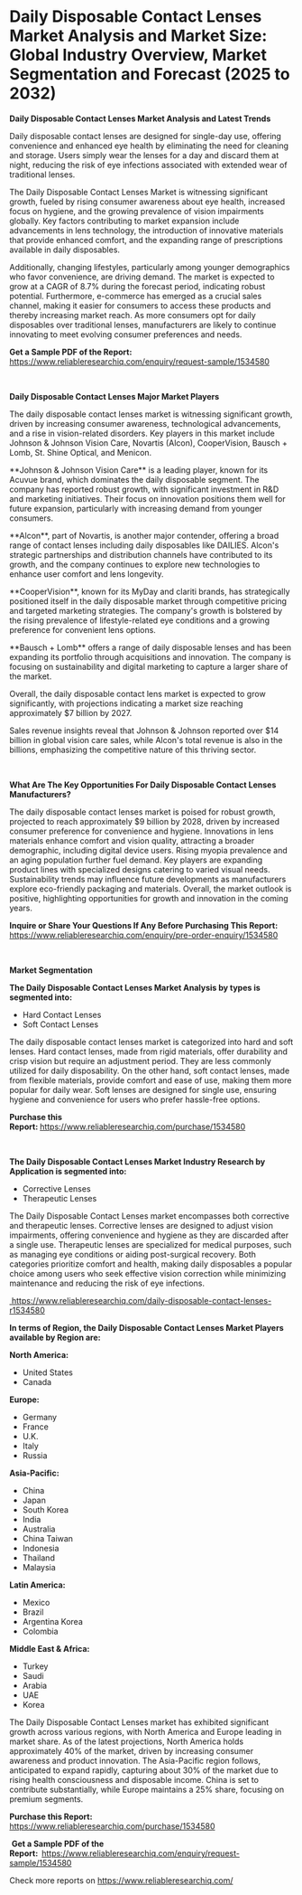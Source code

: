 <p><h1>Daily Disposable Contact Lenses Market Analysis and Market Size: Global Industry Overview, Market Segmentation and Forecast (2025 to 2032)</h1></p><p><strong>Daily Disposable Contact Lenses Market Analysis and Latest Trends</strong></p>
<p><p>Daily disposable contact lenses are designed for single-day use, offering convenience and enhanced eye health by eliminating the need for cleaning and storage. Users simply wear the lenses for a day and discard them at night, reducing the risk of eye infections associated with extended wear of traditional lenses. </p><p>The Daily Disposable Contact Lenses Market is witnessing significant growth, fueled by rising consumer awareness about eye health, increased focus on hygiene, and the growing prevalence of vision impairments globally. Key factors contributing to market expansion include advancements in lens technology, the introduction of innovative materials that provide enhanced comfort, and the expanding range of prescriptions available in daily disposables. </p><p>Additionally, changing lifestyles, particularly among younger demographics who favor convenience, are driving demand. The market is expected to grow at a CAGR of 8.7% during the forecast period, indicating robust potential. Furthermore, e-commerce has emerged as a crucial sales channel, making it easier for consumers to access these products and thereby increasing market reach. As more consumers opt for daily disposables over traditional lenses, manufacturers are likely to continue innovating to meet evolving consumer preferences and needs.</p></p>
<p><strong>Get a Sample PDF of the Report:&nbsp;</strong> <a href="https://www.reliableresearchiq.com/enquiry/request-sample/1534580?utm_campaign=2886&utm_medium=2&utm_source=Github&utm_content=ia&utm_term=04042025&utm_id=daily-disposable-contact-lenses">https://www.reliableresearchiq.com/enquiry/request-sample/1534580</a></p>
<p>&nbsp;</p>
<p><strong>Daily Disposable Contact Lenses Major Market Players</strong></p>
<p><p>The daily disposable contact lenses market is witnessing significant growth, driven by increasing consumer awareness, technological advancements, and a rise in vision-related disorders. Key players in this market include Johnson & Johnson Vision Care, Novartis (Alcon), CooperVision, Bausch + Lomb, St. Shine Optical, and Menicon.</p><p>**Johnson & Johnson Vision Care** is a leading player, known for its Acuvue brand, which dominates the daily disposable segment. The company has reported robust growth, with significant investment in R&D and marketing initiatives. Their focus on innovation positions them well for future expansion, particularly with increasing demand from younger consumers.</p><p>**Alcon**, part of Novartis, is another major contender, offering a broad range of contact lenses including daily disposables like DAILIES. Alcon's strategic partnerships and distribution channels have contributed to its growth, and the company continues to explore new technologies to enhance user comfort and lens longevity.</p><p>**CooperVision**, known for its MyDay and clariti brands, has strategically positioned itself in the daily disposable market through competitive pricing and targeted marketing strategies. The company's growth is bolstered by the rising prevalence of lifestyle-related eye conditions and a growing preference for convenient lens options.</p><p>**Bausch + Lomb** offers a range of daily disposable lenses and has been expanding its portfolio through acquisitions and innovation. The company is focusing on sustainability and digital marketing to capture a larger share of the market.</p><p>Overall, the daily disposable contact lens market is expected to grow significantly, with projections indicating a market size reaching approximately $7 billion by 2027. </p><p>Sales revenue insights reveal that Johnson & Johnson reported over $14 billion in global vision care sales, while Alcon's total revenue is also in the billions, emphasizing the competitive nature of this thriving sector.</p></p>
<p>&nbsp;</p>
<p><strong>What Are The Key Opportunities For Daily Disposable Contact Lenses Manufacturers?</strong></p>
<p><p>The daily disposable contact lenses market is poised for robust growth, projected to reach approximately $9 billion by 2028, driven by increased consumer preference for convenience and hygiene. Innovations in lens materials enhance comfort and vision quality, attracting a broader demographic, including digital device users. Rising myopia prevalence and an aging population further fuel demand. Key players are expanding product lines with specialized designs catering to varied visual needs. Sustainability trends may influence future developments as manufacturers explore eco-friendly packaging and materials. Overall, the market outlook is positive, highlighting opportunities for growth and innovation in the coming years.</p></p>
<p><strong>Inquire or Share Your Questions If Any Before Purchasing This Report:</strong> <a href="https://www.reliableresearchiq.com/enquiry/pre-order-enquiry/1534580?utm_campaign=2886&utm_medium=2&utm_source=Github&utm_content=ia&utm_term=04042025&utm_id=daily-disposable-contact-lenses">https://www.reliableresearchiq.com/enquiry/pre-order-enquiry/1534580</a></p>
<p>&nbsp;</p>
<p><strong>Market Segmentation</strong></p>
<p><strong>The Daily Disposable Contact Lenses Market Analysis by types is segmented into:</strong></p>
<p><ul><li>Hard Contact Lenses</li><li>Soft Contact Lenses</li></ul></p>
<p><p>The daily disposable contact lenses market is categorized into hard and soft lenses. Hard contact lenses, made from rigid materials, offer durability and crisp vision but require an adjustment period. They are less commonly utilized for daily disposability. On the other hand, soft contact lenses, made from flexible materials, provide comfort and ease of use, making them more popular for daily wear. Soft lenses are designed for single use, ensuring hygiene and convenience for users who prefer hassle-free options.</p></p>
<p><strong>Purchase this Report:&nbsp;</strong><a href="https://www.reliableresearchiq.com/purchase/1534580?utm_campaign=2886&utm_medium=2&utm_source=Github&utm_content=ia&utm_term=04042025&utm_id=daily-disposable-contact-lenses">https://www.reliableresearchiq.com/purchase/1534580</a></p>
<p>&nbsp;</p>
<p><strong>The Daily Disposable Contact Lenses Market Industry Research by Application is segmented into:</strong></p>
<p><ul><li>Corrective Lenses</li><li>Therapeutic Lenses</li></ul></p>
<p><p>The Daily Disposable Contact Lenses market encompasses both corrective and therapeutic lenses. Corrective lenses are designed to adjust vision impairments, offering convenience and hygiene as they are discarded after a single use. Therapeutic lenses are specialized for medical purposes, such as managing eye conditions or aiding post-surgical recovery. Both categories prioritize comfort and health, making daily disposables a popular choice among users who seek effective vision correction while minimizing maintenance and reducing the risk of eye infections.</p></p>
<p><a href="https://www.reliableresearchiq.com/daily-disposable-contact-lenses-r1534580?utm_campaign=2886&utm_medium=2&utm_source=Github&utm_content=ia&utm_term=04042025&utm_id=daily-disposable-contact-lenses">&nbsp;https://www.reliableresearchiq.com/daily-disposable-contact-lenses-r1534580</a></p>
<p><strong>In terms of Region, the Daily Disposable Contact Lenses Market Players available by Region are:</strong></p>
<p>
    <p> <strong> North America: </strong>
        <ul>
            <li>United States</li>
            <li>Canada</li>
        </ul>
        </p> 
    <p> <strong> Europe: </strong>
        <ul>
            <li>Germany</li>
            <li>France</li>
            <li>U.K.</li>
            <li>Italy</li>
            <li>Russia</li>
        </ul>
        </p> 
    <p> <strong> Asia-Pacific: </strong>
        <ul>
            <li>China</li>
            <li>Japan</li>
            <li>South Korea</li>
            <li>India</li>
            <li>Australia</li>
            <li>China Taiwan</li>
            <li>Indonesia</li>
            <li>Thailand</li>
            <li>Malaysia</li>
        </ul>
        </p> 
    <p> <strong> Latin America: </strong>
        <ul>
            <li>Mexico</li>
            <li>Brazil</li>
            <li>Argentina Korea</li>
            <li>Colombia</li>
        </ul>
        </p> 
    <p> <strong> Middle East & Africa: </strong>
        <ul>
            <li>Turkey</li>
            <li>Saudi</li>
            <li>Arabia</li>
            <li>UAE</li>
            <li>Korea</li>
        </ul>
    </p>
    </p>
<p><p>The Daily Disposable Contact Lenses market has exhibited significant growth across various regions, with North America and Europe leading in market share. As of the latest projections, North America holds approximately 40% of the market, driven by increasing consumer awareness and product innovation. The Asia-Pacific region follows, anticipated to expand rapidly, capturing about 30% of the market due to rising health consciousness and disposable income. China is set to contribute substantially, while Europe maintains a 25% share, focusing on premium segments.</p></p>
<p><strong>Purchase this Report: </strong><a href="https://www.reliableresearchiq.com/purchase/1534580?utm_campaign=2886&utm_medium=2&utm_source=Github&utm_content=ia&utm_term=04042025&utm_id=daily-disposable-contact-lenses">https://www.reliableresearchiq.com/purchase/1534580</a></p>
<p>&nbsp;<strong>Get a Sample PDF of the Report:&nbsp;&nbsp;</strong><a href="https://www.reliableresearchiq.com/enquiry/request-sample/1534580?utm_campaign=2886&utm_medium=2&utm_source=Github&utm_content=ia&utm_term=04042025&utm_id=daily-disposable-contact-lenses">https://www.reliableresearchiq.com/enquiry/request-sample/1534580</a></p>
<p><strong></strong></p>
<p>Check more reports on <a href="https://www.reliableresearchiq.com/?utm_campaign=2886&utm_medium=2&utm_source=Github&utm_content=ia&utm_term=04042025&utm_id=daily-disposable-contact-lenses">https://www.reliableresearchiq.com/</a></p>